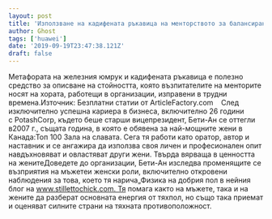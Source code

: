 ```yaml
---
layout: post
title: 'Използване на кадифената ръкавица на менторството за балансиране на железния юмрук от трудни времена'
author: Ghost
tags: ['huawei']
date: '2019-09-19T23:47:38.121Z'
draft: false
---
```


Метафората на железния юмрук и кадифената ръкавица е полезно средство за описване на стойността, която възпитателите на менторите носят на хората, работещи в организации, изправени в трудни времена.Източник: Безплатни статии от ArticleFactory.com    След изключително успешна кариера в бизнеса, включително 26 години с PotashCorp, където беше старши вицепрезидент, Бети-Ан се оттегли в2007 г., същата година, в която е обявена за най-мощните жени в Канада:Топ 100 Зала на славата. Сега тя работи като оратор, автор и наставник и се ангажира да използва своя личен и професионален опит навдъхновяват и овластяват други жени. Твърда вярваща в ценността на женитеДоведете до организации, Бети-Ан изследва променящите се възприятия на мъжетеи женски роли, включително откровени наблюдения за това, което тя нарича„Физика на добрия пол в нейния блог на www.stillettochick.com. Тя помага както на мъжете, така и на жените да разберат основната енергия от тяхпол, но също така приемат и оценяват силните страни на тяхната противоположност.
